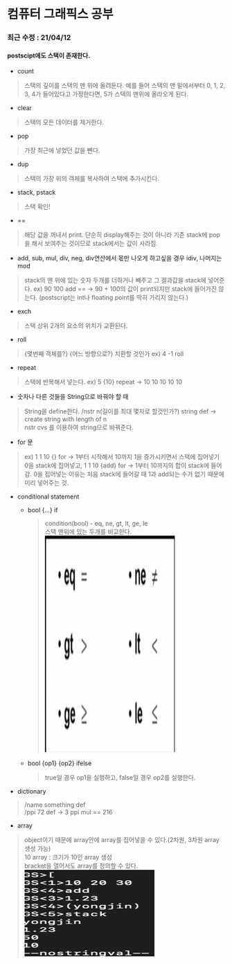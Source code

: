 # 컴퓨터 그래픽스 공부


### 최근 수정 : 21/04/12
#### postscipt에도 스택이 존재한다. 
* count
>스택의 깊이를 스택의 맨 위에 올려둔다. 예를 들어 스택의 맨 밑에서부터 0, 1, 2, 3, 4가 들어있다고 가정한다면, 5가 스택의 맨위에 올라오게 된다.
  
* clear
>스택의 모든 데이터를 제거한다.

* pop
>가장 최근에 넣었던 값을 뺀다.

* dup
>스택의 가장 위의 객체를 복사하여 스택에 추가시킨다.
  
* stack, pstack
>스택 확인!

* ==
>해당 값을 꺼내서 print. 단순히 display해주는 것이 아니라 기존 stack에 pop을 해서 보여주는 것이므로 stack에서는 값이 사라짐.

* add, sub, mul, div, neg, div연산에서 몫만 나오게 하고싶을 경우 idiv, 나머지는 mod
>stack의 맨 위에 있는 숫자 두개를 더하거나 빼주고 그 결과값을 stack에 넣어준다. ex) 90 100 add == -> 90 + 100의 값이 print되지만 stack에 들어가진 않는다.
>(postscript는 int나 floating point를 딱히 가리지 않는다.)

* exch
>스택 상위 2개의 요소의 위치가 교환된다.

* roll
> {몇번째 객체를?} {어느 방향으로?} 치환할 것인가 ex) 4 -1 roll

* repeat
>스택에 반복해서 넣는다. ex) 5 {10} repeat -> 10 10 10 10 10

* 숫자나 다른 것들을 String으로 바꿔야 할 때
>String을 define한다. /nstr n(길이를 최대 몇자로 할것인가?) string def -> create string with length of n   
>nstr cvs 를 이용하여 string으로 바꿔준다.

* for 문
> ex) 1 1 10 {} for -> 1부터 시작해서 10까지 1을 증가시키면서 스택에 집어넣기   
> 0을 stack에 집어넣고, 1 1 10 {add} for -> 1부터 10까지의 합이 stack에 들어감. 0을 집어넣는 이유는 처음 stack에 들어갈 때 1과 add되는 수가 없기 때문에 미리 넣어주는 것.

* conditional statement
  - bool {...} if  
    > condition(bool) - eq, ne, gt, lt, ge, le  
      스택 맨위에 있는 두개를 비교한다.   
      <img src="img/conditional.png" width="300px" height="500px" title="conditional" alt="conditional statement"></img><br/>

  - bool {op1} {op2} ifelse
    > true일 경우 op1을 실행하고, false일 경우 op2를 실행한다.

* dictionary
>/name something def   
 /ppi 72 def -> 3 ppi mul == 216
 
* array
> object이기 때문에 array안에 array를 집어넣을 수 있다.(2차원, 3차원 array 생성 가능)   
> 10 array : 크기가 10인 array 생성   
> bracket을 열어서도 array를 정의할 수 있다.    
<img src="img/mark.png" width="300px" height="200px" title="mark" alt="mark"></img><br/>   
